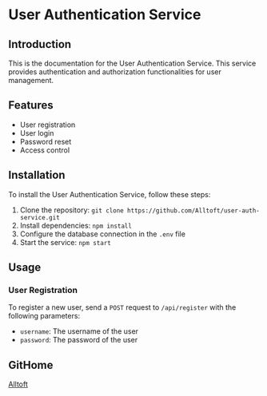 # User Authentication Service

## Introduction

This is the documentation for the User Authentication Service. This service provides authentication and authorization functionalities for user management.

## Features

- User registration
- User login
- Password reset
- Access control

## Installation

To install the User Authentication Service, follow these steps:

1. Clone the repository: `git clone https://github.com/Alltoft/user-auth-service.git`
2. Install dependencies: `npm install`
3. Configure the database connection in the `.env` file
4. Start the service: `npm start`

## Usage

### User Registration

To register a new user, send a `POST` request to `/api/register` with the following parameters:

- `username`: The username of the user
- `password`: The password of the user

## GitHome
[Alltoft](https://github.com/Alltoft)
